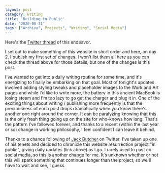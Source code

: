 ```yaml
---
layout: post
category: writing
title: 'Building in Public'
date: '2020-08-31'
tags: ["Archive", Projects", "Writing", "Social Media"]
---
```


Here's the [Twitter thread](https://twitter.com/timcampbell17/status/1300124985814650887) of this endeavor.

I set out to make something of this website in short order and here, on day 2, I publish my first set of changes. I won't list them all here as you can check the thread above for those details, but one of the changes is this post. 

<!--more-->

I've wanted to get into a daily writing routine for some time, and it's energizing to finally be embarking on that goal. Most of tonight's updates involved adding styling tweaks and placeholder images to the Work and Art pages and while I'd like to write more, the battery in this ancient MacBook is losing steam and I'm too lazy to go get the charger and plug it in. One of the exciting things about writing / publishing more frequently is that the preciousness of each post drops dramatically when you know there's another one right around the corner. It can be paralyzing knowing that this is the only fresh thing going up on the site for who-knows how long. That's the pattern I've followed forever, and thanks to a recent (within the last year or so) change in working philosophy, I feel confident I can leave it behind.

Thanks to a chance following of [Jack Butcher](https://twitter.com/jackbutcher) on Twitter, I've taken up one of his tenets and decided to chronicle this website resurrection project "in public", giving daily updates (link above) as I go. I rarely used to post on social media, so this is another change for me. It's unknown whether or not this will spark something that continues longer than the project, so we'll have to wait and see, I guess.
